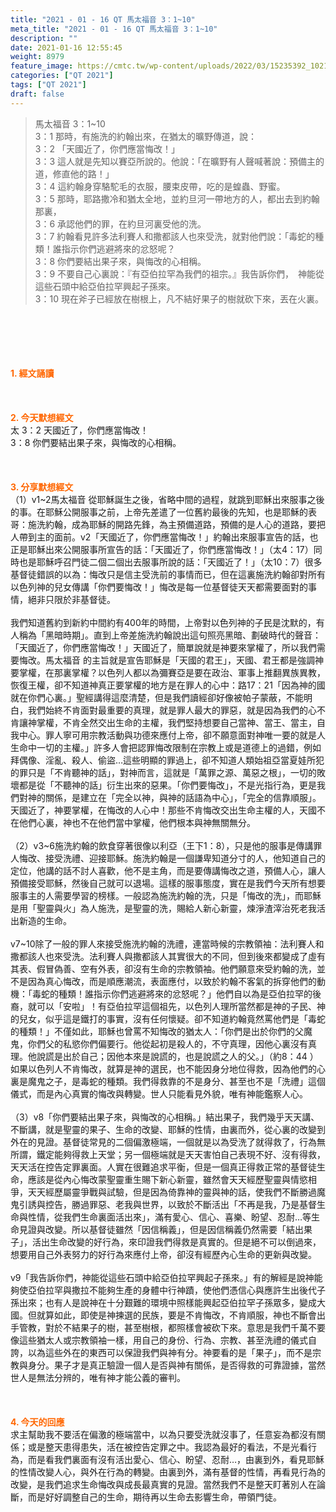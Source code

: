 ```yaml
---
title: "2021 - 01 - 16 QT 馬太福音 3：1~10"
meta_title: "2021 - 01 - 16 QT 馬太福音 3：1~10"
description: ""
date: 2021-01-16 12:55:45
weight: 8979
feature_image: https://cmtc.tw/wp-content/uploads/2022/03/15235392_10211799862337740_180693556567566654_o-1.webp
categories: ["QT 2021"]
tags: ["QT 2021"]
draft: false
---
```


<blockquote>馬太福音 3：1~10<br />
3：1 那時，有施洗的約翰出來，在猶太的曠野傳道，說：<br />
3：2 「天國近了，你們應當悔改！」<br />
3：3 這人就是先知以賽亞所說的。他說：「在曠野有人聲喊著說：預備主的道，修直他的路！」<br />
3：4 這約翰身穿駱駝毛的衣服，腰束皮帶，吃的是蝗蟲、野蜜。<br />
3：5 那時，耶路撒冷和猶太全地，並約旦河一帶地方的人，都出去到約翰那裏，<br />
3：6 承認他們的罪，在約旦河裏受他的洗。<br />
3：7 約翰看見許多法利賽人和撒都該人也來受洗，就對他們說：「毒蛇的種類！誰指示你們逃避將來的忿怒呢？<br />
3：8 你們要結出果子來，與悔改的心相稱。<br />
3：9 不要自己心裏說：『有亞伯拉罕為我們的祖宗。』我告訴你們，　神能從這些石頭中給亞伯拉罕興起子孫來。<br />
3：10 現在斧子已經放在樹根上，凡不結好果子的樹就砍下來，丟在火裏。</blockquote><br />
&nbsp;<br />
<br />
&nbsp;<br />
<br />
<span style="color: #ff6600;"><strong>1. </strong><strong>經文誦讀</strong></span><br />
<br />
<span style="color: #ff6600;"><strong> </strong></span><br />
<br />
<span style="color: #ff6600;"><strong>2. 今天默想</strong><strong>經文<br />
</strong></span>太 3：2 天國近了，你們應當悔改！<br />
3：8 你們要結出果子來，與悔改的心相稱。<br />
<br />
&nbsp;<br />
<br />
<span style="color: #ff6600;"><strong>3. 分享默想經文<br />
</strong></span>（1）v1~2馬太福音 從耶穌誕生之後，省略中間的過程，就跳到耶穌出來服事之後的事。在耶穌公開服事之前，上帝先差遣了一位舊約最後的先知，也是耶穌的表哥：施洗約翰，成為耶穌的開路先鋒，為主預備道路，預備的是人心的道路，要把人帶到主的面前。v2「天國近了，你們應當悔改！」約翰出來服事宣告的話，也正是耶穌出來公開服事所宣告的話：「天國近了，你們應當悔改！」（太4：17）同時也是耶穌呼召門徒二個二個出去服事所說的話：「天國近了！」（太10：7）很多基督徒錯誤的以為：悔改只是信主受洗前的事情而已，但在這裏施洗約翰卻對所有以色列神的兒女傳講「你們要悔改！」悔改是每一位基督徒天天都需要面對的事情，絕非只限於非基督徒。<br />
<br />
我們知道舊約到新約中間約有400年的時間，上帝對以色列神的子民是沈默的，有人稱為「黑暗時期」。直到上帝差施洗約翰說出這句照亮黑暗、劃破時代的聲音：「天國近了，你們應當悔改！」天國近了，簡單說就是神要來掌權了，所以我們需要悔改。馬太福音 的主旨就是宣告耶穌是「天國的君王」，天國、君王都是強調神要掌權，在那裏掌權？以色列人都以為彌賽亞是要在政治、軍事上推翻異族異教，恢復王權，卻不知道神真正要掌權的地方是在罪人的心中：路17：21「因為神的國就在你們心裏。」聖經講得這麼清楚，但是我們讀經卻好像被帕子蒙蔽，不能明白，我們始終不肯面對最重要的真理，就是罪人最大的罪惡，就是因為我們的心不肯讓神掌權，不肯全然交出生命的主權，我們堅持想要自己當神、當王、當主，自我中心。罪人寧可用宗教活動與功德來應付上帝，卻不願意面對神唯一要的就是人生命中一切的主權。」許多人會把認罪悔改限制在宗教上或是道德上的過錯，例如拜偶像、淫亂、殺人、偷盜…這些明顯的罪過上，卻不知道人類始祖亞當夏娃所犯的罪只是「不肯聽神的話」，對神而言，這就是「萬罪之源、萬惡之根」，一切的敗壞都是從「不聽神的話」衍生出來的惡果。「你們要悔改」，不是光指行為，更是我們對神的關係，是建立在「完全以神，與神的話語為中心」，「完全的信靠順服」。天國近了，神要掌權，在悔改的人心中！那些不肯悔改交出生命主權的人，天國不在他們心裏，神也不在他們當中掌權，他們根本與神無關無分。<br />
<br />
（2）v3~6施洗約翰的飲食穿著很像以利亞（王下1：8），只是他的服事是傳講罪人悔改、接受洗禮、迎接耶穌。施洗約翰是一個謙卑知道分寸的人，他知道自己的定位，他講的話不討人喜歡，他不是主角，而是要傳講悔改之道，預備人心，讓人預備接受耶穌，然後自己就可以退場。這樣的服事態度，實在是我們今天所有想要服事主的人需要學習的榜樣。一般認為施洗約翰的洗，只是「悔改的洗」，而耶穌是用「聖靈與火」為人施洗，是聖靈的洗，賜給人新心新靈，煉淨渣滓治死老我活出新造的生命。<br />
<br />
v7~10除了一般的罪人來接受施洗約翰的洗禮，連當時候的宗教領袖：法利賽人和撒都該人也來受洗。法利賽人與撒都該人其實很大的不同，但到後來都變成了虛有其表、假冒偽善、空有外表，卻沒有生命的宗教領袖。他們願意來受約翰的洗，並不是因為真心悔改，而是順應潮流，表面應付，以致於約翰不客氣的拆穿他們的動機：「毒蛇的種類！誰指示你們逃避將來的忿怒呢？」他們自以為是亞伯拉罕的後裔，就可以「安啦」！有亞伯拉罕這個祖先，以色列人理所當然都是神的子民、神的兒女，似乎這是鐵打的事實，沒有任何懷疑。卻不知道約翰竟然罵他們是「毒蛇的種類！」不僅如此，耶穌也曾罵不知悔改的猶太人：「你們是出於你們的父魔鬼，你們父的私慾你們偏要行。他從起初是殺人的，不守真理，因他心裏沒有真理。他說謊是出於自己；因他本來是說謊的，也是說謊之人的父。」（約8：44 ）如果以色列人不肯悔改，就算是神的選民，也不能因身分地位得救，因為他們的心裏是魔鬼之子，是毒蛇的種類。我們得救靠的不是身分、甚至也不是「洗禮」這個儀式，而是內心真實的悔改與轉變。世人只能看見外貌，唯有神能鑑察人心。<br />
<br />
（3）v8「你們要結出果子來，與悔改的心相稱。」結出果子，我們幾乎天天講、不斷講，就是聖靈的果子、生命的改變、耶穌的性情，由裏而外，從心裏的改變到外在的見證。基督徒常見的二個偏激極端，一個就是以為受洗了就得救了，行為無所謂，鐵定能夠得救上天堂；另一個極端就是天天害怕自己表現不好、沒有得救，天天活在控告定罪裏面。人實在很難追求平衡，但是一個真正得救正常的基督徒生命，應該是從內心悔改蒙聖靈重生賜下新心新靈，雖然會天天經歷聖靈與情慾相爭，天天經歷屬靈爭戰與試驗，但是因為倚靠神的靈與神的話，使我們不斷勝過魔鬼引誘與控告，勝過罪惡、老我與世界，以致於不斷活出「不再是我，乃是基督生命與性情，從我們生命裏面活出來」，滿有愛心、信心、喜樂、盼望、忍耐…等生命見證與改變。所以基督徒雖然「因信稱義」，但是因信稱義仍然需要「結出果子」，活出生命改變的好行為，來印證我們得救是真實的。但是絕不可以倒過來，想要用自己外表努力的好行為來應付上帝，卻沒有經歷內心生命的更新與改變。<br />
<br />
v9「我告訴你們，神能從這些石頭中給亞伯拉罕興起子孫來。」有的解經是說神能夠使亞伯拉罕與撒拉不能夠生產的身體中行神蹟，使他們憑信心與應許生出後代子孫出來；也有人是說神在十分艱難的環境中照樣能興起亞伯拉罕子孫眾多，變成大國。但就算如此，即使是神揀選的民族，要是不肯悔改，不肯順服，神也不斷會出手管教，對於不結果子的樹，甚至樹根，都照樣會被砍下來。意思是我們千萬不要像這些猶太人或宗教領袖一樣，用自己的身份、行為、宗教、甚至洗禮的儀式自誇，以為這些外在的東西可以保證我們與神有分。神要看的是「果子」，而不是宗教與身分。果子才是真正驗證一個人是否與神有關係，是否得救的可靠證據，當然世人是無法分辨的，唯有神才能公義的審判。<br />
<br />
&nbsp;<br />
<br />
<span style="color: #ff6600;"><strong>4. 今天的回應<br />
</strong></span>求主幫助我不要活在偏激的極端當中，以為只要受洗就沒事了，任意妄為都沒有關係；或是整天患得患失，活在被控告定罪之中。我認為最好的看法，不是光看行為，而是看我們裏面有沒有活出愛心、信心、盼望、忍耐…，由裏到外，看見耶穌的性情改變人心，與外在行為的轉變。由裏到外，滿有基督的性情，再看見行為的改變，是我們追求生命悔改與成長最真實的見證。當然我們不是整天盯著別人在論斷，而是好好調整自己的生命，期待再以生命去影響生命，帶領門徒。<br />
<br />
&nbsp;
        